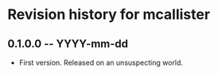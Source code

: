 # Revision history for mcallister

## 0.1.0.0  -- YYYY-mm-dd

* First version. Released on an unsuspecting world.

